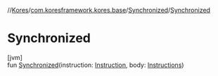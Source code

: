 //[Kores](../../../index.md)/[com.koresframework.kores.base](../index.md)/[Synchronized](index.md)/[Synchronized](-synchronized.md)

# Synchronized

[jvm]\
fun [Synchronized](-synchronized.md)(instruction: [Instruction](../../com.koresframework.kores/-instruction/index.md), body: [Instructions](../../com.koresframework.kores/-instructions/index.md))
